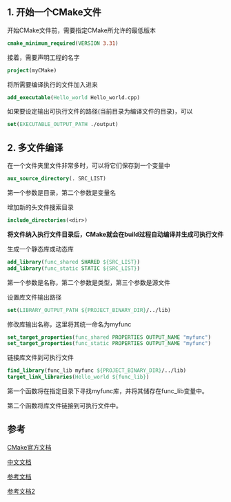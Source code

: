 ## 1. 开始一个CMake文件

开始CMake文件前，需要指定CMake所允许的最低版本

```cmake
cmake_minimum_required(VERSION 3.31)
```

接着，需要声明工程的名字

```cmake
project(myCMake)
```

将所需要编译执行的文件加入进来

```cmake
add_executable(Hello_world Hello_world.cpp)
```

如果要设定输出可执行文件的路径(当前目录为编译文件的目录)，可以

```cmake
set(EXECUTABLE_OUTPUT_PATH ./output)
```

## 2. 多文件编译

在一个文件夹里文件非常多时，可以将它们保存到一个变量中

```cmake
aux_source_directory(. SRC_LIST)
```
第一个参数是目录，第二个参数是变量名

增加新的头文件搜索目录

```cmake
include_directories(<dir>)
```
**将文件纳入执行文件目录后，CMake就会在build过程自动编译并生成可执行文件**

生成一个静态库或动态库

```cmake
add_library(func_shared SHARED ${SRC_LIST})
add_library(func_static STATIC ${SRC_LIST})
```
第一个参数是名称，第二个参数是类型，第三个参数是源文件

设置库文件输出路径

```cmake
set(LIBRARY_OUTPUT_PATH ${PROJECT_BINARY_DIR}/../lib)
```

修改库输出名称，这里将其统一命名为myfunc

```cmake
set_target_properties(func_shared PROPERTIES OUTPUT_NAME "myfunc")
set_target_properties(func_static PROPERTIES OUTPUT_NAME "myfunc")
```

链接库文件到可执行文件

```cmake
find_library(func_lib myfunc ${PROJECT_BINARY_DIR}/../lib)
target_link_libraries(Hello_world ${func_lib})
```

第一个函数将在指定目录下寻找myfunc库，并将其储存在func_lib变量中。

第二个函数将库文件链接到可执行文件中。


## 参考

[CMake官方文档](https://cmake.org/cmake/help/latest/index.html)

[中文文档](https://modern-cmake-cn.github.io/Modern-CMake-zh_CN/chapters/basics.html)

[参考文档](https://blog.csdn.net/iuu77/article/details/129229361)

[参考文档2](https://zhuanlan.zhihu.com/p/315768216)